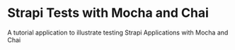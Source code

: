 # Strapi Tests with Mocha and Chai

A tutorial application to illustrate testing Strapi Applications with Mocha and Chai
